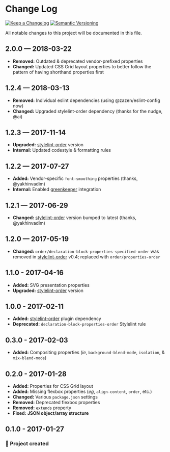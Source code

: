 # Change Log

[![Keep a Changelog](https://img.shields.io/badge/keep%20a-changelog-ef5e39.svg?style=flat-square)](https://keepachangelog.com)
[![Semantic Versioning](https://img.shields.io/badge/semantic-versioning-333333.svg?style=flat-square)](https://semver.org)

All notable changes to this project will be documented in this file.

## 2.0.0 — 2018-03-22

-   **Removed:** Outdated & deprecated vendor-prefixed properties
-   **Changed:** Updated CSS Grid layout properties to better follow the pattern of having shorthand properties first

## 1.2.4 — 2018-03-13

-   **Removed:** Individual eslint dependencies (using @zazen/eslint-config now)
-   **Changed:** Upgraded stylelint-order dependency (thanks for the nudge, @ai)

## 1.2.3 — 2017-11-14

-   **Upgraded:** [stylelint-order] version
-   **Internal:** Updated codestyle & formatting rules

## 1.2.2 — 2017-07-27

-   **Added:** Vendor-specific `font-smoothing` properties (thanks, @yakhinvadim)
-   **Internal:** Enabled [greenkeeper] integration

[greenkeeper]: https://greenkeeper.io/

## 1.2.1 — 2017-06-29

-   **Changed:** [stylelint-order] version bumped to latest (thanks, @yakhinvadim)

## 1.2.0 — 2017-05-19

-   **Changed:** `order/declaration-block-properties-specified-order` was removed in [stylelint-order] v0.4; replaced with `order/properties-order`

## 1.1.0 - 2017-04-16

-   **Added:** SVG presentation properties
-   **Upgraded:** [stylelint-order] version

## 1.0.0 - 2017-02-11

-   **Added:** [stylelint-order] plugin dependency
-   **Deprecated:** `declaration-block-properties-order` Stylelint rule

[stylelint-order]: https://github.com/hudochenkov/stylelint-order

## 0.3.0 - 2017-02-03

-   **Added:** Compositing properties (_ie_, `background-blend-mode`, `isolation`, & `mix-blend-mode`)

## 0.2.0 - 2017-01-28

-   **Added:** Properties for CSS Grid layout
-   **Added:** Missing flexbox properties (_eg_, `align-content`, `order`, etc.)
-   **Changed:** Various `package.json` settings
-   **Removed:** Deprecated flexbox properties
-   **Removed:** `extends` property 
-   **Fixed:** **JSON object/array structure**

## 0.1.0 - 2017-01-27

### 🎉 Project created
